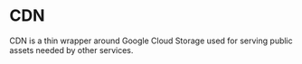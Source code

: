 # CDN

CDN is a thin wrapper around Google Cloud Storage used for serving public assets
needed by other services.

